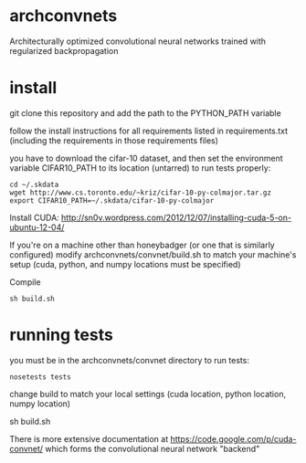archconvnets
==============

Architecturally optimized convolutional neural networks trained with regularized backpropagation


install
==============
git clone this repository and add the path to the PYTHON_PATH variable

follow the install instructions for all requirements listed in requirements.txt
(including the requirements in those requirements files)

you have to download the cifar-10 dataset, and then set the environment variable 
CIFAR10_PATH to its location (untarred) to run tests properly:
```
cd ~/.skdata
wget http://www.cs.toronto.edu/~kriz/cifar-10-py-colmajor.tar.gz
export CIFAR10_PATH=~/.skdata/cifar-10-py-colmajor
```

Install CUDA: http://sn0v.wordpress.com/2012/12/07/installing-cuda-5-on-ubuntu-12-04/

If you're on a machine other than honeybadger (or one that is similarly configured)
modify archconvnets/convnet/build.sh to match your machine's setup (cuda, python, and numpy locations must be specified)


Compile
```
sh build.sh
```

running tests
=================
you must be in the archconvnets/convnet directory to run tests:
```
nosetests tests
```

change build to match your local settings (cuda location, python location, numpy location)

sh build.sh


There is more extensive documentation at
https://code.google.com/p/cuda-convnet/
which forms the convolutional neural network "backend"
